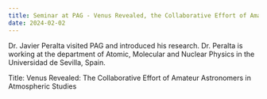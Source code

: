 ```yaml
---
title: Seminar at PAG - Venus Revealed, the Collaborative Effort of Amateur Astronomers in Atmospheric Studies
date: 2024-02-02
---
```


Dr. Javier Peralta visited PAG and introduced his research. Dr. Peralta is working at the department of Atomic, Molecular and Nuclear Physics in the Universidad de Sevilla, Spain.

Title: Venus Revealed: The Collaborative Effort of Amateur Astronomers in Atmospheric Studies